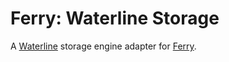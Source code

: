 # Ferry: Waterline Storage

A [Waterline](https://github.com/balderdashy/waterline) storage engine adapter for [Ferry](https://github.com/ferryjs/ferry).
